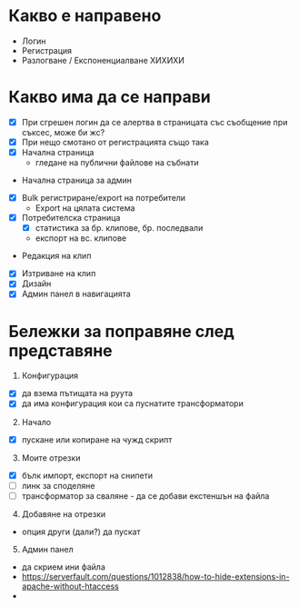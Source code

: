 # Какво е направено
- Логин
- Регистрация
- Разлогване / Експоненциалване ХИХИХИ

# Какво има да се направи
- [x] При сгрешен логин да се алертва в страницата със съобщение при съксес, може би жс?
- [x] При нещо смотано от регистрацията също така
- [x] Начална страница
    - гледане на публични файлове на събнати
- Начална страница за админ
- [x] Bulk регистриране/export на потребители
    - Export на цялата система
- [x] Потребителска страница
    - [x] статистика за бр. клипове, бр. последвали
    - експорт на вс. клипове
- Редакция на клип
- [x] Изтриване на клип
- [x] Дизайн
- [x] Админ панел в навигацията

# Бележки за поправяне след представяне
1. Конфигурация
- [x] да взема пътищата на руута
- [x] да има конфигурация кои са пуснатите трансформатори

2. Начало
- [x] пускане или копиране на чужд скрипт

3. Моите отрезки
- [x] бълк импорт, експорт на снипети
- [ ] линк за споделяне
- [ ] трансформатор за сваляне - да се добави екстеншън на файла

4. Добавяне на отрезки
- опция други (дали?) да пускат

5. Админ панел
- да скрием ини файла
- https://serverfault.com/questions/1012838/how-to-hide-extensions-in-apache-without-htaccess
- 